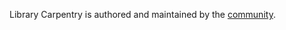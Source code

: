 Library Carpentry is authored and maintained by the [community](https://github.com/data-lessons/dh-openrefine/network/members).